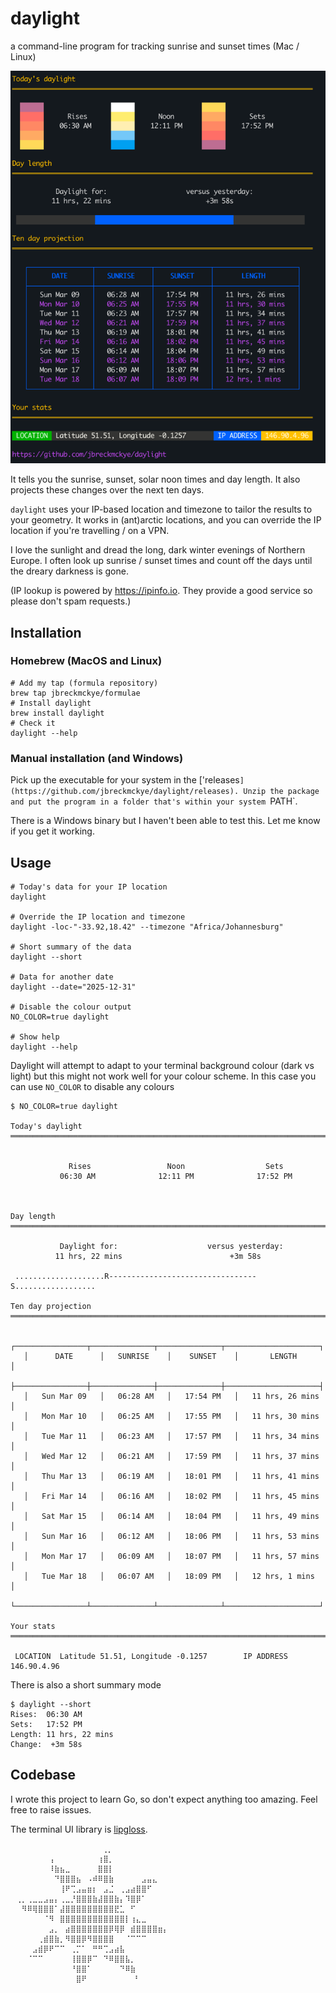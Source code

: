 # daylight

a command-line program for tracking sunrise and sunset times (Mac / Linux)

![img.png](img.png)

It tells you the sunrise, sunset, solar noon times and day length. It also projects these changes over the
next ten days.

`daylight` uses your IP-based location and timezone to tailor the results to your geometry. It works in (ant)arctic
locations, and you can override the IP location if you're travelling / on a VPN.

I love the sunlight and dread the long, dark winter evenings of Northern Europe. I often look up sunrise / sunset times
and count off the days until the dreary darkness is gone.

(IP lookup is powered by https://ipinfo.io. They provide a good service so please don't spam requests.)

## Installation

### Homebrew (MacOS and Linux)

```shell
# Add my tap (formula repository)
brew tap jbreckmckye/formulae
# Install daylight
brew install daylight
# Check it
daylight --help
```

### Manual installation (and Windows)

Pick up the executable for your system in the ['releases`](https://github.com/jbreckmckye/daylight/releases).
Unzip the package and put the program in a folder that's within your system `PATH`.

There is a Windows binary but I haven't been able to test this. Let me know if you get it working.

## Usage

```shell
# Today's data for your IP location
daylight

# Override the IP location and timezone
daylight -loc-"-33.92,18.42" --timezone "Africa/Johannesburg"

# Short summary of the data
daylight --short

# Data for another date
daylight --date="2025-12-31"

# Disable the colour output
NO_COLOR=true daylight

# Show help
daylight --help
```

Daylight will attempt to adapt to your terminal background colour (dark vs light) but this might not work well for your
colour scheme. In this case you can use `NO_COLOR` to disable any colours

```
$ NO_COLOR=true daylight

Today's daylight
════════════════════════════════════════════════════════════════════════════


             Rises                 Noon                  Sets
           06:30 AM              12:11 PM              17:52 PM



Day length
════════════════════════════════════════════════════════════════════════════

           Daylight for:                    versus yesterday:
          11 hrs, 22 mins                        +3m 58s

 ....................R---------------------------------S..................

Ten day projection
════════════════════════════════════════════════════════════════════════════

   ┌────────────────┬──────────────┬──────────────┬─────────────────────┐
   │      DATE      │   SUNRISE    │    SUNSET    │       LENGTH        │
   ├────────────────┼──────────────┼──────────────┼─────────────────────┤
   │   Sun Mar 09   │   06:28 AM   │   17:54 PM   │   11 hrs, 26 mins   │
   │   Mon Mar 10   │   06:25 AM   │   17:55 PM   │   11 hrs, 30 mins   │
   │   Tue Mar 11   │   06:23 AM   │   17:57 PM   │   11 hrs, 34 mins   │
   │   Wed Mar 12   │   06:21 AM   │   17:59 PM   │   11 hrs, 37 mins   │
   │   Thu Mar 13   │   06:19 AM   │   18:01 PM   │   11 hrs, 41 mins   │
   │   Fri Mar 14   │   06:16 AM   │   18:02 PM   │   11 hrs, 45 mins   │
   │   Sat Mar 15   │   06:14 AM   │   18:04 PM   │   11 hrs, 49 mins   │
   │   Sun Mar 16   │   06:12 AM   │   18:06 PM   │   11 hrs, 53 mins   │
   │   Mon Mar 17   │   06:09 AM   │   18:07 PM   │   11 hrs, 57 mins   │
   │   Tue Mar 18   │   06:07 AM   │   18:09 PM   │   12 hrs, 1 mins    │
   └────────────────┴──────────────┴──────────────┴─────────────────────┘

Your stats
════════════════════════════════════════════════════════════════════════════

 LOCATION  Latitude 51.51, Longitude -0.1257        IP ADDRESS  146.90.4.96
```

There is also a short summary mode

```
$ daylight --short
Rises:  06:30 AM
Sets:   17:52 PM
Length: 11 hrs, 22 mins
Change:  +3m 58s
```

## Codebase

I wrote this project to learn Go, so don't expect anything too amazing. Feel free to raise issues.

The terminal UI library is [lipgloss](https://github.com/charmbracelet/lipgloss).

```
⠀⠀⠀⠀⠀⠀⠀⠀⠀⠀⠀⠀ ⠀⠀⠀⠀⢀⡀⠀⠀⠀⠀⠀⠀⠀⠀⠀⠀⠀
⠀⠀⠀⠀⠀⠀⠀⢠⠀⠀⠀⠀⠀⠀⠀⠀⢰⣿⡀⠀⠀⠀⠀⠀⠀⠀⠀⠀⠀⠀
⠀⠀⠀⠀⠀⠀⠀⠸⣷⣦⣀⠀⠀⠀⠀⠀⣿⣿⡇⠀⠀⠀⠀⠀⠀⠀⠀⠀⠀⠀
⠀⠀⠀⠀⠀⠀⠀⠀⠙⣿⣿⣿⣦⠀⠠⠾⠿⣿⣷⠀⠀⠀⠀⠀⣠⣤⣄⠀⠀⠀
⠀⠀⠀⠀⠀⠀⠀⠀⠀⢸⠟⢉⣠⣤⣶⡆⠀⣠⣈⠀⢀⣠⣴⣿⣿⠋⠀⠀⠀⠀
⠀⢀⡀⢀⣀⣀⣠⣤⡄⢀⣀⡘⣿⣿⣿⣷⣼⣿⣿⣷⡄⠹⣿⡿⠁⠀⠀⠀⠀⠀
⠀⠀⠻⠿⢿⣿⣿⣿⠁⣼⣿⣿⣿⣿⣿⣿⣿⣿⣿⣟⣁⠀⠋⠀⠀⠀⠀⠀⠀⠀
⠀⠀⠀⠀⠀⠀⠈⠻⠀⣿⣿⣿⣿⣿⣿⣿⣿⣿⣿⣿⣿⡇⢰⣄⣀⠀⠀⠀⠀⠀
⠀⠀⠀⠀⠀⠀⠀⣠⡀⠀⣴⣿⣿⣿⣿⣿⣿⣿⡿⢿⡿⠀⣾⣿⣿⣿⣿⣶⡄⠀
⠀⠀⠀⠀⠀⢀⣾⣿⣷⡀⠻⣿⣿⡿⠻⣿⣿⣿⣿⠀⠀⠈⠉⠉⠉⠀⠀⠀⠀⠀
⠀⠀⠀⠀⣠⣾⡿⠟⠉⠉⠀⢀⡉⠁⠀⠛⠛⢉⣠⣴⣧⠀⠀⠀⠀⠀⠀⠀⠀⠀
⠀⠀⠀⠈⠉⠉⠀⠀⠀⠀⠀⢸⣿⣿⡿⠉⠀⠙⠿⣿⣿⣧⡀⠀⠀⠀⠀⠀⠀⠀
⠀⠀⠀⠀⠀⠀⠀⠀⠀⠀⠀⠘⣿⣿⠁⠀⠀⠀⠀⠀⠙⠿⣷⠀⠀⠀⠀⠀⠀⠀
⠀⠀⠀⠀⠀⠀⠀⠀⠀⠀⠀⠀⣿⠟⠀⠀⠀⠀⠀⠀⠀⠀ ⠃⠀⠀⠀⠀⠀⠀⠀
⠀⠀⠀⠀⠀⠀⠀⠀⠀⠀⠀⠀⠀⠀⠀⠀⠀⠀⠀⠀⠀⠀⠀⠀⠀⠀⠀⠀⠀⠀
```
